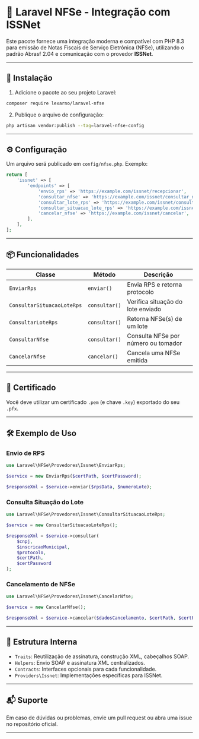 
# 📄 Laravel NFSe - Integração com ISSNet

Este pacote fornece uma integração moderna e compatível com PHP 8.3 para emissão de Notas Fiscais de Serviço Eletrônica (NFSe), utilizando o padrão Abrasf 2.04 e comunicação com o provedor **ISSNet**.

---

## 🚀 Instalação

1. Adicione o pacote ao seu projeto Laravel:
```bash
composer require lexarno/laravel-nfse
```

2. Publique o arquivo de configuração:
```bash
php artisan vendor:publish --tag=laravel-nfse-config
```

---

## ⚙️ Configuração

Um arquivo será publicado em `config/nfse.php`. Exemplo:

```php
return [
    'issnet' => [
        'endpoints' => [
            'envio_rps' => 'https://example.com/issnet/recepcionar',
            'consultar_nfse' => 'https://example.com/issnet/consultar_nfse',
            'consultar_lote_rps' => 'https://example.com/issnet/consultar_lote',
            'consultar_situacao_lote_rps' => 'https://example.com/issnet/consultar_situacao',
            'cancelar_nfse' => 'https://example.com/issnet/cancelar',
        ],
    ],
];
```

---

## 📦 Funcionalidades

| Classe                             | Método       | Descrição                              |
|-----------------------------------|--------------|----------------------------------------|
| `EnviarRps`                       | `enviar()`   | Envia RPS e retorna protocolo          |
| `ConsultarSituacaoLoteRps`        | `consultar()`| Verifica situação do lote enviado      |
| `ConsultarLoteRps`               | `consultar()`| Retorna NFSe(s) de um lote             |
| `ConsultarNfse`                  | `consultar()`| Consulta NFSe por número ou tomador    |
| `CancelarNfse`                   | `cancelar()` | Cancela uma NFSe emitida               |

---

## 🔐 Certificado

Você deve utilizar um certificado `.pem` (e chave `.key`) exportado do seu `.pfx`.

---

## 🛠 Exemplo de Uso

### Envio de RPS

```php
use Laravel\NFSe\Provedores\Issnet\EnviarRps;

$service = new EnviarRps($certPath, $certPassword);

$responseXml = $service->enviar($rpsData, $numeroLote);
```

### Consulta Situação do Lote

```php
use Laravel\NFSe\Provedores\Issnet\ConsultarSituacaoLoteRps;

$service = new ConsultarSituacaoLoteRps();

$responseXml = $service->consultar(
    $cnpj,
    $inscricaoMunicipal,
    $protocolo,
    $certPath,
    $certPassword
);
```

### Cancelamento de NFSe

```php
use Laravel\NFSe\Provedores\Issnet\CancelarNfse;

$service = new CancelarNfse();

$responseXml = $service->cancelar($dadosCancelamento, $certPath, $certPassword);
```

---

## 📁 Estrutura Interna

- `Traits`: Reutilização de assinatura, construção XML, cabeçalhos SOAP.
- `Helpers`: Envio SOAP e assinatura XML centralizados.
- `Contracts`: Interfaces opcionais para cada funcionalidade.
- `Providers\Issnet`: Implementações específicas para ISSNet.

---

## 📬 Suporte

Em caso de dúvidas ou problemas, envie um pull request ou abra uma issue no repositório oficial.

---
